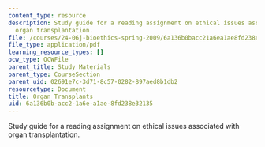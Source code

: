 ```yaml
---
content_type: resource
description: Study guide for a reading assignment on ethical issues associated with
  organ transplantation.
file: /courses/24-06j-bioethics-spring-2009/6a136b0bacc21a6ea1ae8fd238e32135_MIT24_06Js09_study18.pdf
file_type: application/pdf
learning_resource_types: []
ocw_type: OCWFile
parent_title: Study Materials
parent_type: CourseSection
parent_uid: 02691e7c-3d71-8c57-0282-897aed8b1db2
resourcetype: Document
title: Organ Transplants
uid: 6a136b0b-acc2-1a6e-a1ae-8fd238e32135
---
```

Study guide for a reading assignment on ethical issues associated with organ transplantation.

